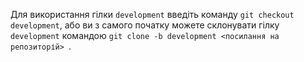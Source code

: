 Для використання гілки `development` введіть команду `git checkout development`, або ви з самого початку можете склонувати гілку `development` командою `git clone -b development <посилання на репозиторій> `.
